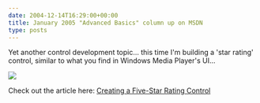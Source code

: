 ```yaml
---
date: 2004-12-14T16:29:00+00:00
title: January 2005 "Advanced Basics" column up on MSDN
type: posts
---
```

Yet another control development topic... this time I'm building a 'star rating' control, similar to what you find in Windows Media Player's UI...

![](http://msdn.microsoft.com/msdnmag/issues/05/01/AdvancedBasics/fig01.gif)

Check out the article here: [Creating a Five-Star Rating Control](http://msdn.microsoft.com/msdnmag/issues/05/01/AdvancedBasics/default.aspx)
